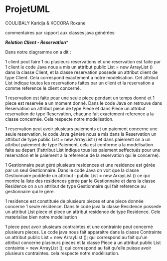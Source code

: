 # ProjetUML
COULIBALY Karidja & KOCORA Roxane

commentaires par rapport aux classes java générées:

*****Relation Client - Reservation******

Dans notre diagramme on a dit :

1 client peut faire 1 ou plusieurs reservations et une reservation est faite par 1 client 
le code Java nous a mis un attribut  public List<Reservation>  = new ArrayList<Reservation> () dans la classe Client, et la classe reservation possede un attribut client de type Client. Cela correspond exactement a notre modelisation. Cet attribut List<Reservation> indique toutes les reservations faites par un client et la reservation a comme reference le client concerné.


1 reservation est faite pour une seule piece pendant un temps donné et 1 piece est reservée a un moment donné. Dans le code Java on retrouve dans Reservation un attribut piece de type Piece et dans Piece un attribut reservation de type Reservation, chacune fait exactement reference a la classe concernée. Cela respecte notre modelisation.


1 reservation peut avoir plusieurs paiements et un paiement concerne une seule reservation, le code Java généré  nous a mis dans la Reservation un attribut de type  public List<Paiement>  = new ArrayList<Paiement> () et dans paiement on a un attribut paiement de type Paiement.
cela est conforme a la modelisation faite au depart (l'attribut List<Paiement> indique tous les paiement seffectués pour une reservation et le paiement a la reference de la reservation qui le concerne).


1 Gestionnaire peut géré plusieurs residences et une residence est gérée par un seul Gestionnaire. Dans le code Java on voit que la classe Gestionnaire poddède un attribut : public List<Residence>  = new ArrayList<Residence> () ce qui montre la liste des residences gérée par le Gestionnaire et dans la classe Residence on a un attribut de type Gestionnaire qui fait reference au gestionnaire qui le gère.


1 residence est constituée de plusieurs pieces et une piece donnée concerne 1 seule résidence. Dans le code java la classe Residence possede un attribut  List<Piece> piece et piece un attribut residence de type Residence. Cele materialise bien notre modelisation


1 piece peut avoir plusieurs contraintes et une contrainte peut concerné plusieurs pieces. Le code java nous fait apparaitre dans la classe Contrainte un attribut public List<Piece>  = new ArrayList<Piece> (); qui correspond au fait qu'un attribut concerne plusieurs pieces  et la classe Piece a un attribut  public List<Contrainte> containte = new ArrayList<Contrainte> (); qui correspond au fait qu'elle puisse avoir plusieurs contraintes. cela respecte notre modélisation.

